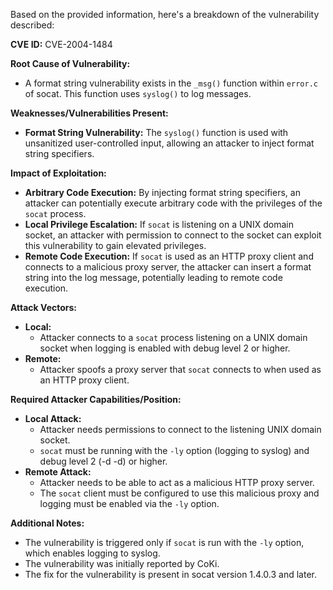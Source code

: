 Based on the provided information, here's a breakdown of the vulnerability described:

**CVE ID:** CVE-2004-1484

**Root Cause of Vulnerability:**
- A format string vulnerability exists in the `_msg()` function within `error.c` of socat. This function uses `syslog()` to log messages.

**Weaknesses/Vulnerabilities Present:**
- **Format String Vulnerability:** The `syslog()` function is used with unsanitized user-controlled input, allowing an attacker to inject format string specifiers.

**Impact of Exploitation:**
- **Arbitrary Code Execution:** By injecting format string specifiers, an attacker can potentially execute arbitrary code with the privileges of the `socat` process.
- **Local Privilege Escalation:** If `socat` is listening on a UNIX domain socket, an attacker with permission to connect to the socket can exploit this vulnerability to gain elevated privileges.
- **Remote Code Execution:** If `socat` is used as an HTTP proxy client and connects to a malicious proxy server, the attacker can insert a format string into the log message, potentially leading to remote code execution.

**Attack Vectors:**
- **Local:**
    - Attacker connects to a `socat` process listening on a UNIX domain socket when logging is enabled with debug level 2 or higher.
- **Remote:**
    - Attacker spoofs a proxy server that `socat` connects to when used as an HTTP proxy client.

**Required Attacker Capabilities/Position:**
- **Local Attack:**
    - Attacker needs permissions to connect to the listening UNIX domain socket.
    - `socat` must be running with the `-ly` option (logging to syslog) and debug level 2 (-d -d) or higher.
- **Remote Attack:**
    - Attacker needs to be able to act as a malicious HTTP proxy server.
    - The `socat` client must be configured to use this malicious proxy and logging must be enabled via the `-ly` option.

**Additional Notes:**
- The vulnerability is triggered only if `socat` is run with the `-ly` option, which enables logging to syslog.
- The vulnerability was initially reported by CoKi.
- The fix for the vulnerability is present in socat version 1.4.0.3 and later.